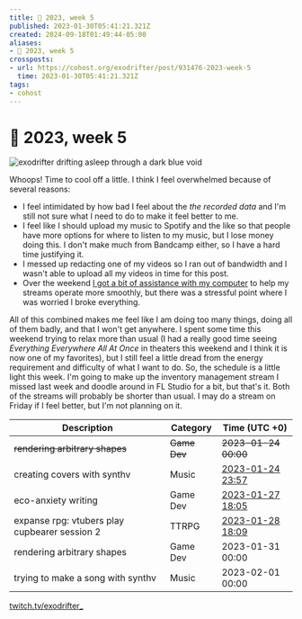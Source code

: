 ```yaml
---
title: 📅 2023, week 5
published: 2023-01-30T05:41:21.321Z
created: 2024-09-18T01:49:44-05:00
aliases:
- 📅 2023, week 5
crossposts:
- url: https://cohost.org/exodrifter/post/931476-2023-week-5
  time: 2023-01-30T05:41:21.321Z
tags:
- cohost
---
```


# 📅 2023, week 5

![exodrifter drifting asleep through a dark blue void](20230130054121-banner5.png)

Whoops! Time to cool off a little. I think I feel overwhelmed because of several reasons:

- I feel intimidated by how bad I feel about the _the recorded data_ and I'm still not sure what I need to do to make it feel better to me.
- I feel like I should upload my music to Spotify and the like so that people have more options for where to listen to my music, but I lose money doing this. I don't make much from Bandcamp either, so I have a hard time justifying it.
- I messed up redacting one of my videos so I ran out of bandwidth and I wasn't able to upload all my videos in time for this post.
- Over the weekend [I got a bit of assistance with my computer](20230128055428.md) to help my streams operate more smoothly, but there was a stressful point where I was worried I broke everything.

All of this combined makes me feel like I am doing too many things, doing all of them badly, and that I won't get anywhere. I spent some time this weekend trying to relax more than usual (I had a really good time seeing _Everything Everywhere All At Once_ in theaters this weekend and I think it is now one of my favorites), but I still feel a little dread from the energy requirement and difficulty of what I want to do. So, the schedule is a little light this week. I'm going to make up the inventory management stream I missed last week and doodle around in FL Studio for a bit, but that's it. Both of the streams will probably be shorter than usual. I may do a stream on Friday if I feel better, but I'm not planning on it.

|Description|Category|Time (UTC +0)|
|---|---|---|
|~~rendering arbitrary shapes~~|~~Game Dev~~|~~2023-01-24 00:00~~|
|creating covers with synthv|Music|[2023-01-24 23:57](https://vods.exodrifter.space/2023/01/24/2357)|
|eco-anxiety writing|Game Dev|[2023-01-27 18:05](https://vods.exodrifter.space/2023/01/27/1805)|
|expanse rpg: vtubers play cupbearer session 2|TTRPG|[2023-01-28 18:09](https://vods.exodrifter.space/2023/01/28/1809)|
|rendering arbitrary shapes|Game Dev|2023-01-31 00:00|
|trying to make a song with synthv|Music|2023-02-01 00:00|

[twitch.tv/exodrifter_](https://twitch.tv/exodrifter_)
